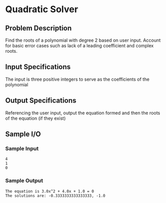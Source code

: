 # Quadratic Solver

## Problem Description
Find the roots of a polynomial with degree 2 based on user input. Account for basic error cases such as lack of a leading coefficient and complex roots.

## Input Specifications
The input is three positive integers to serve as the coefficients of the polynomial

## Output Specifications
Referencing the user input, output the equation formed and then the roots of the equation (if they exist)

## Sample I/O

### Sample Input
```
4
1
0
```

### Sample Output
```
The equation is 3.0x^2 + 4.0x + 1.0 = 0
The solutions are: -0.3333333333333333, -1.0
```

